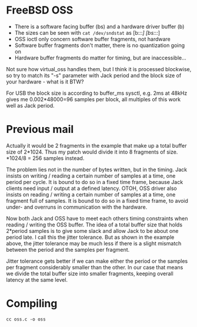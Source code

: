 # FreeBSD OSS

 * There is a software facing buffer (bs) and a hardware driver buffer (b)
 * The sizes can be seen with `cat /dev/sndstat` as [b:_:_:_] [bs:_:_:_]
 * OSS ioctl only concern software buffer fragments, not hardware
 * Software buffer fragments don't matter, there is no quantization going on
 * Hardware buffer fragments do matter for timing, but are inaccessible...

Not sure how virtual_oss handles them, but I think it is processed blockwise,
so try to match its "-s" parameter with Jack period and the block size of your
hardware - what is it BTW?

For USB the block size is according to buffer_ms sysctl, e.g. 2ms at 48kHz
gives me 0.002*48000=96 samples per block, all multiples of this work well as
Jack period.


# Previous mail

Actually it would be 2 fragments in the example that make up a total buffer
size of 2*1024. Thus my patch would divide it into 8 fragments of size.
*1024/8 = 256 samples instead.

The problem lies not in the number of bytes written, but in the timing. Jack
insists on writing / reading a certain number of samples at a time, one period
per cycle. It is bound to do so in a fixed time frame, because Jack clients
need input / output at a defined latency. OTOH, OSS driver also insists on
reading / writing a certain number of samples at a time, one fragment full of
samples. It is bound to do so in a fixed time frame, to avoid under- and
overruns in communication with the hardware.

Now both Jack and OSS have to meet each others timing constraints when reading
/ writing the OSS buffer. The idea of a total buffer size that holds 2*period
samples is to give some slack and allow Jack to be about one period late. I
call this the jitter tolerance. But as shown in the example above, the jitter
tolerance may be much less if there is a slight mismatch between the period
and the samples per fragment.

Jitter tolerance gets better if we can make either the period or the samples
per fragment considerably smaller than the other. In our case that means we
divide the total buffer size into smaller fragments, keeping overall latency
at the same level.


# Compiling

```
cc oss.c -o oss
```
